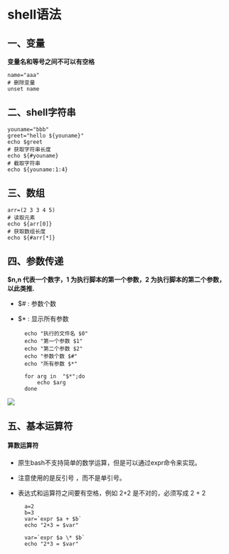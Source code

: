 # shell语法
## 一、变量
**变量名和等号之间不可以有空格**

    name="aaa"
    # 删除变量
    unset name

## 二、shell字符串
 
    youname="bbb"
    greet="hello ${youname}"
    echo $greet
    # 获取字符串长度
    echo ${#youname}
    # 截取字符串
    echo ${youname:1:4}
## 三、数组

    arr=(2 3 3 4 5)
    # 读取元素
    echo ${arr[0]}
    # 获取数组长度
    echo ${#arr[*]}
## 四、参数传递
**$n,n 代表一个数字，1 为执行脚本的第一个参数，2 为执行脚本的第二个参数，以此类推.**
* $# : 参数个数
* $* : 显示所有参数

        echo "执行的文件名 $0"
        echo "第一个参数 $1"
        echo "第二个参数 $2"
        echo "参数个数 $#"
        echo "所有参数 $*"

        for arg in  "$*";do
            echo $arg
        done

    
![](https://github.com/daacheng/PythonBasic/blob/master/pic/shell1.png)
## 五、基本运算符
#### 算数运算符
* 原生bash不支持简单的数学运算，但是可以通过expr命令来实现。
* 注意使用的是反引号 ，而不是单引号。
* 表达式和运算符之间要有空格，例如 2+2 是不对的，必须写成 2 + 2

        a=2
        b=3
        var=`expr $a + $b`
        echo "2+3 = $var"

        var=`expr $a \* $b`
        echo "2*3 = $var"

